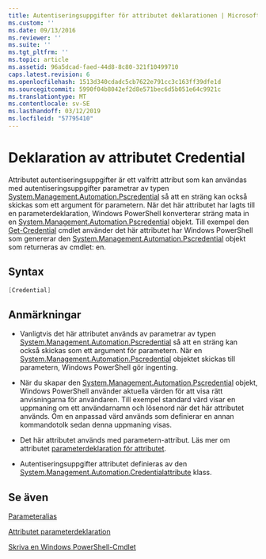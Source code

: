 ```yaml
---
title: Autentiseringsuppgifter för attributet deklarationen | Microsoft Docs
ms.custom: ''
ms.date: 09/13/2016
ms.reviewer: ''
ms.suite: ''
ms.tgt_pltfrm: ''
ms.topic: article
ms.assetid: 96a5dcad-faed-44d8-8c80-321f10499710
caps.latest.revision: 6
ms.openlocfilehash: 1513d340cdadc5cb7622e791cc3c163ff39dfe1d
ms.sourcegitcommit: 5990f04b8042ef2d8e571bec6d5b051e64c9921c
ms.translationtype: MT
ms.contentlocale: sv-SE
ms.lasthandoff: 03/12/2019
ms.locfileid: "57795410"
---
```

# <a name="credential-attribute-declaration"></a>Deklaration av attributet Credential

Attributet autentiseringsuppgifter är ett valfritt attribut som kan användas med autentiseringsuppgifter parametrar av typen [System.Management.Automation.Pscredential](/dotnet/api/System.Management.Automation.PSCredential) så att en sträng kan också skickas som ett argument för parametern. När det här attributet har lagts till en parameterdeklaration, Windows PowerShell konverterar sträng mata in en [System.Management.Automation.Pscredential](/dotnet/api/System.Management.Automation.PSCredential) objekt. Till exempel den [Get-Credential](/powershell/module/Microsoft.PowerShell.Security/Get-Credential) cmdlet använder det här attributet har Windows PowerShell som genererar den [System.Management.Automation.Pscredential](/dotnet/api/System.Management.Automation.PSCredential) objekt som returneras av cmdlet: en.

## <a name="syntax"></a>Syntax

```csharp
[Credential]
```

## <a name="remarks"></a>Anmärkningar

- Vanligtvis det här attributet används av parametrar av typen [System.Management.Automation.Pscredential](/dotnet/api/System.Management.Automation.PSCredential) så att en sträng kan också skickas som ett argument för parametern. När en [System.Management.Automation.Pscredential](/dotnet/api/System.Management.Automation.PSCredential) objektet skickas till parametern, Windows PowerShell gör ingenting.

- När du skapar den [System.Management.Automation.Pscredential](/dotnet/api/System.Management.Automation.PSCredential) objekt, Windows PowerShell använder aktuella värden för att visa rätt anvisningarna för användaren. Till exempel standard värd visar en uppmaning om ett användarnamn och lösenord när det här attributet används. Om en anpassad värd används som definierar en annan kommandotolk sedan denna uppmaning visas.

- Det här attributet används med parametern-attribut. Läs mer om attributet [parameterdeklaration för attributet](./parameter-attribute-declaration.md).

- Autentiseringsuppgifter attributet definieras av den [System.Management.Automation.Credentialattribute](/dotnet/api/System.Management.Automation.CredentialAttribute) klass.

## <a name="see-also"></a>Se även

[Parameteralias](./parameter-aliases.md)

[Attributet parameterdeklaration](./parameter-attribute-declaration.md)

[Skriva en Windows PowerShell-Cmdlet](./writing-a-windows-powershell-cmdlet.md)
